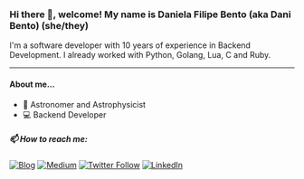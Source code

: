 ### Hi there 👋, welcome! My name is Daniela Filipe Bento (aka Dani Bento) (she/they)

I'm a software developer with 10 years of experience in Backend Development. I already worked with Python, Golang, Lua, C and Ruby.

-------

#### About me...

- :telescope: Astronomer and Astrophysicist
- :computer: Backend Developer

##### 📫 How to reach me:
[![Blog](https://img.shields.io/badge/blog-danifbento-success)](https://danifbento.me)
[![Medium](https://img.shields.io/badge/social-medium-black)](https://medium.com/@danifbento)
[![Twitter Follow](https://img.shields.io/badge/social-twitter-blue)](https://twitter.com/danifbento)
[![LinkedIn](https://img.shields.io/badge/social-linkedin-informational)](https://linkedin.com/in/danifbento)

<!--<p>
<a href="http://twitter.com/follow/danifbento><img alt="Twitter Follow" src="https://img.shields.io/twitter/follow/danifbento?style=social"></a>
</p>-->

<!--
**danifbento/danifbento** is a ✨ _special_ ✨ repository because its `README.md` (this file) appears on your GitHub profile.

Here are some ideas to get you started:

- 🔭 I’m currently working on ...
- 🌱 I’m currently learning ...
- 👯 I’m looking to collaborate on ...
- 🤔 I’m looking for help with ...
- 💬 Ask me about ...
- 📫 How to reach me: ...
- 😄 Pronouns: ...
- ⚡ Fun fact: ...
-->
